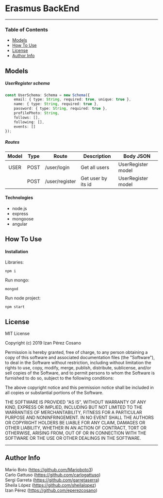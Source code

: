 # Erasmus BackEnd
---
### Table of Contents

- [Models](#models)
- [How To Use](#how-to-use)
- [License](#license)
- [Author Info](#author-info)

## Models

##### UserRegister schema

```typescript
const UserSchema: Schema = new Schema({
    email: { type: String, required: true, unique: true },
    name: { type: String, required: true },
    password: { type: String, required: true },
    profilePhoto: String,
    follows: [],
    following: [],
    events: []
});
```

##### Routes

| Model | Type | Route | Description | Body JSON |
| :---:| :---: | --- | --- | --- |
| USER | POST | /user/login | Get all users | UserRegister model |
|  | POST | /user/register | Get user by its id | UserRegister model |

#### Technologies

- node.js
- express
- mongoose
- angular

## How To Use

#### Installation

Libraries:

```
npm i
```

Run mongo:
```
mongod
```

Run node project:

```
npm start
```
## License

MIT License

Copyright (c) 2019 Izan Pérez Cosano

Permission is hereby granted, free of charge, to any person obtaining a copy
of this software and associated documentation files (the "Software"), to deal
in the Software without restriction, including without limitation the rights
to use, copy, modify, merge, publish, distribute, sublicense, and/or sell
copies of the Software, and to permit persons to whom the Software is
furnished to do so, subject to the following conditions:

The above copyright notice and this permission notice shall be included in all
copies or substantial portions of the Software.

THE SOFTWARE IS PROVIDED "AS IS", WITHOUT WARRANTY OF ANY KIND, EXPRESS OR
IMPLIED, INCLUDING BUT NOT LIMITED TO THE WARRANTIES OF MERCHANTABILITY,
FITNESS FOR A PARTICULAR PURPOSE AND NONINFRINGEMENT. IN NO EVENT SHALL THE
AUTHORS OR COPYRIGHT HOLDERS BE LIABLE FOR ANY CLAIM, DAMAGES OR OTHER
LIABILITY, WHETHER IN AN ACTION OF CONTRACT, TORT OR OTHERWISE, ARISING FROM,
OUT OF OR IN CONNECTION WITH THE SOFTWARE OR THE USE OR OTHER DEALINGS IN THE
SOFTWARE.

---

## Author Info
Mario Boto (https://github.com/Marioboto3)  
Carlo Gattuso (https://github.com/carlogattuso)  
Sergi Garreta (https://github.com/garretaserra)  
Sheila López (https://github.com/sheilalopez)  
Izan Pérez (https://github.com/eperezcosano)  

